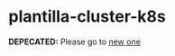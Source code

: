 # plantilla-cluster-k8s

**DEPECATED:** Please go to [new one](https://github.com/luisusr/poc-k8s-cluster)



